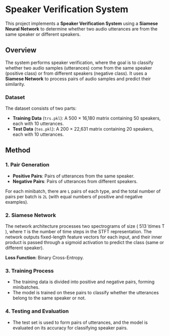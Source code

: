 # Speaker Verification System

This project implements a **Speaker Verification System** using a **Siamese Neural Network** to determine whether two audio utterances are from the same speaker or different speakers.

## Overview

The system performs speaker verification, where the goal is to classify whether two audio samples (utterances) come from the same speaker (positive class) or from different speakers (negative class). It uses a **Siamese Network** to process pairs of audio samples and predict their similarity.

### Dataset

The dataset consists of two parts:
- **Training Data** (`trs.pkl`): A 500 × 16,180 matrix containing 50 speakers, each with 10 utterances.
- **Test Data** (`tes.pkl`): A 200 × 22,631 matrix containing 20 speakers, each with 10 utterances.

## Method

### 1. Pair Generation

- **Positive Pairs**: Pairs of utterances from the same speaker.
- **Negative Pairs**: Pairs of utterances from different speakers.
  
For each minibatch, there are `L` pairs of each type, and the total number of pairs per batch is `2L` (with equal numbers of positive and negative examples).

### 2. Siamese Network

The network architecture processes two spectrograms of size \( 513 \times T \), where `T` is the number of time steps in the STFT representation. The network outputs fixed-length feature vectors for each input, and their inner product is passed through a sigmoid activation to predict the class (same or different speaker).

**Loss Function**: Binary Cross-Entropy.

### 3. Training Process

- The training data is divided into positive and negative pairs, forming minibatches.
- The model is trained on these pairs to classify whether the utterances belong to the same speaker or not.

### 4. Testing and Evaluation

- The test set is used to form pairs of utterances, and the model is evaluated on its accuracy for classifying speaker pairs.
